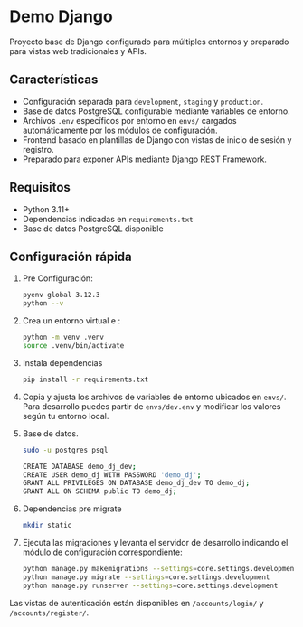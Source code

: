 # Demo Django

Proyecto base de Django configurado para múltiples entornos y preparado para vistas web tradicionales y APIs.

## Características

- Configuración separada para `development`, `staging` y `production`.
- Base de datos PostgreSQL configurable mediante variables de entorno.
- Archivos `.env` específicos por entorno en `envs/` cargados automáticamente
  por los módulos de configuración.
- Frontend basado en plantillas de Django con vistas de inicio de sesión y registro.
- Preparado para exponer APIs mediante Django REST Framework.

## Requisitos

- Python 3.11+
- Dependencias indicadas en `requirements.txt`
- Base de datos PostgreSQL disponible

## Configuración rápida
1. Pre Configuración:
   ```bash
   pyenv global 3.12.3
   python --v
   ```
2. Crea un entorno virtual e :
   ```bash
   python -m venv .venv
   source .venv/bin/activate
   ```
3. Instala dependencias
   ```bash
   pip install -r requirements.txt
   ```
4. Copia y ajusta los archivos de variables de entorno ubicados en `envs/`.
   Para desarrollo puedes partir de `envs/dev.env` y modificar los valores
   según tu entorno local.

5. Base de datos.
   ```bash
   sudo -u postgres psql

   CREATE DATABASE demo_dj_dev;
   CREATE USER demo_dj WITH PASSWORD 'demo_dj';
   GRANT ALL PRIVILEGES ON DATABASE demo_dj_dev TO demo_dj;
   GRANT ALL ON SCHEMA public TO demo_dj;
   ```
6. Dependencias pre migrate
   ```bash
   mkdir static
   ```
3. Ejecuta las migraciones y levanta el servidor de desarrollo indicando el
   módulo de configuración correspondiente:
   ```bash
   python manage.py makemigrations --settings=core.settings.development
   python manage.py migrate --settings=core.settings.development
   python manage.py runserver --settings=core.settings.development
   ```

Las vistas de autenticación están disponibles en `/accounts/login/` y `/accounts/register/`.
